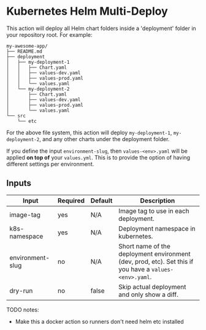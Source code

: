 # Kubernetes Helm Multi-Deploy

This action will deploy all Helm chart folders inside a 'deployment' folder in your repository root. For example:

```
my-awesome-app/
├── README.md
├── deployment
│   ├── my-deployment-1
│   │   ├── Chart.yaml
│   │   ├── values-dev.yaml
│   │   ├── values-prod.yaml
│   │   └── values.yaml
│   └── my-deployment-2
│       ├── Chart.yaml
│       ├── values-dev.yaml
│       ├── values-prod.yaml
│       └── values.yaml
└── src
    └── etc
```

For the above file system, this action will deploy `my-deployment-1`, `my-deployment-2`, and any other charts under the deployment folder.

If you define the input `environment-slug`, then `values-<env>.yaml` will be applied **on top of** your `values.yml`. This is to provide the option of having different settings per environment.

## Inputs

| **Input**        | **Required** | **Default**                 | **Description**                                                                                        |
|------------------|--------------|-----------------------------|--------------------------------------------------------------------------------------------------------|
| image-tag        | yes          | N/A                         | Image tag to use in each deployment.                                                                   |
| k8s-namespace    | yes          | N/A                         | Deployment namespace in kubernetes.                                                                    |
| environment-slug | no           | N/A                         | Short name of the deployment environment (dev, prod, etc). Set this if you have a `values-<env>.yaml`. |
| dry-run          | no           | false                       | Skip actual deployment and only show a diff.                                                           |


TODO notes:
- Make this a docker action so runners don't need helm etc installed
